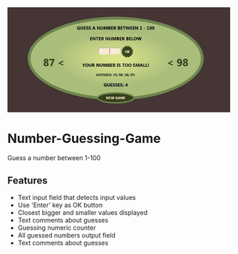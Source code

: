 <img src="Screenshot.jpg" width="500px">

# Number-Guessing-Game
Guess a number between 1-100

## Features
* Text input field that detects input values
* Use 'Enter' key as OK button
* Closest bigger and smaller values displayed
* Text comments about guesses
* Guessing numeric counter
* All guessed numbers output field
* Text comments about guesses
